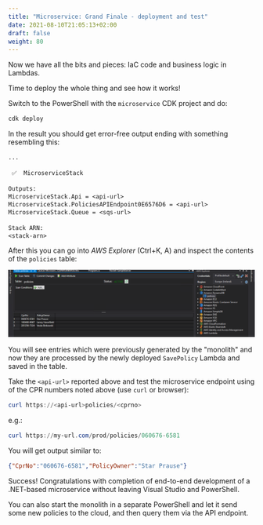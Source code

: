```yaml
---
title: "Microservice: Grand Finale - deployment and test"
date: 2021-08-10T21:05:13+02:00
draft: false
weight: 80
---
```


Now we have all the bits and pieces: IaC code and business logic in Lambdas.

Time to deploy the whole thing and see how it works!

Switch to the PowerShell with the `microservice` CDK project and do:

```powershell
cdk deploy
```

In the result you should get error-free output ending with something resembling this:

```text
...

 ✅  MicroserviceStack

Outputs:
MicroserviceStack.Api = <api-url>
MicroserviceStack.PoliciesAPIEndpoint0E6576D6 = <api-url>
MicroserviceStack.Queue = <sqs-url>

Stack ARN:
<stack-arn>
```

After this you can go into _AWS Explorer_ (Ctrl+K, A) and inspect the contents of the `policies` table:

![db](80_microservice_db_contents.png)

You will see entries which were previously generated by the "monolith" and now they are processed by the newly deployed `SavePolicy` Lambda and saved in the table.

Take the `<api-url>` reported above and test the microservice endpoint using of the CPR numbers noted above (use `curl` or browser):

```powershell
curl https://<api-url>policies/<cprno>
```

e.g.:

```powershell
curl https://my-url.com/prod/policies/060676-6581
```

You will get output similar to:

```json
{"CprNo":"060676-6581","PolicyOwner":"Star Prause"}
```

Success! Congratulations with completion of end-to-end development of a .NET-based microservice without leaving Visual Studio and PowerShell.

You can also start the monolith in a separate PowerShell and let it send some new policies to the cloud, and then query them via the API endpoint.

